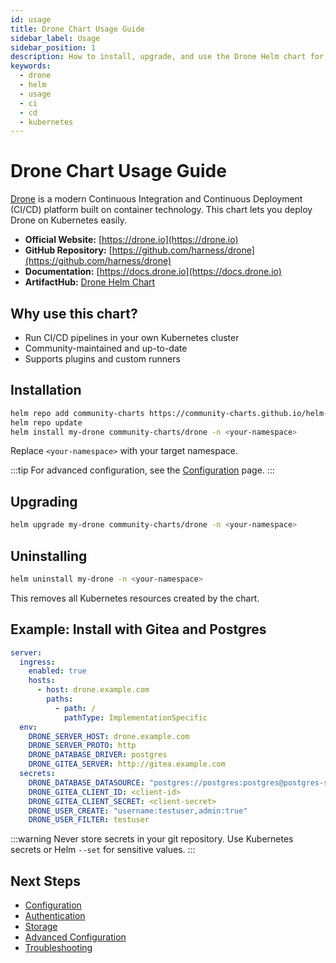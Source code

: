 ```yaml
---
id: usage
title: Drone Chart Usage Guide
sidebar_label: Usage
sidebar_position: 1
description: How to install, upgrade, and use the Drone Helm chart for CI/CD on Kubernetes.
keywords:
  - drone
  - helm
  - usage
  - ci
  - cd
  - kubernetes
---
```


# Drone Chart Usage Guide

[Drone](https://drone.io) is a modern Continuous Integration and Continuous Deployment (CI/CD) platform built on container technology. This chart lets you deploy Drone on Kubernetes easily.

- **Official Website:** [https://drone.io](https://drone.io)
- **GitHub Repository:** [https://github.com/harness/drone](https://github.com/harness/drone)
- **Documentation:** [https://docs.drone.io](https://docs.drone.io)
- **ArtifactHub:** [Drone Helm Chart](https://artifacthub.io/packages/helm/community-charts/drone)

## Why use this chart?

- Run CI/CD pipelines in your own Kubernetes cluster
- Community-maintained and up-to-date
- Supports plugins and custom runners

## Installation

```bash
helm repo add community-charts https://community-charts.github.io/helm-charts
helm repo update
helm install my-drone community-charts/drone -n <your-namespace>
```

Replace `<your-namespace>` with your target namespace.

:::tip
For advanced configuration, see the [Configuration](./configuration.md) page.
:::

## Upgrading

```bash
helm upgrade my-drone community-charts/drone -n <your-namespace>
```

## Uninstalling

```bash
helm uninstall my-drone -n <your-namespace>
```

This removes all Kubernetes resources created by the chart.

## Example: Install with Gitea and Postgres

```yaml
server:
  ingress:
    enabled: true
    hosts:
      - host: drone.example.com
        paths:
          - path: /
            pathType: ImplementationSpecific
  env:
    DRONE_SERVER_HOST: drone.example.com
    DRONE_SERVER_PROTO: http
    DRONE_DATABASE_DRIVER: postgres
    DRONE_GITEA_SERVER: http://gitea.example.com
  secrets:
    DRONE_DATABASE_DATASOURCE: "postgres://postgres:postgres@postgres-service:5432/postgres?sslmode=disable"
    DRONE_GITEA_CLIENT_ID: <client-id>
    DRONE_GITEA_CLIENT_SECRET: <client-secret>
    DRONE_USER_CREATE: "username:testuser,admin:true"
    DRONE_USER_FILTER: testuser
```

:::warning
Never store secrets in your git repository. Use Kubernetes secrets or Helm `--set` for sensitive values.
:::

## Next Steps

- [Configuration](./configuration.md)
- [Authentication](./authentication.md)
- [Storage](./storage.md)
- [Advanced Configuration](./advanced-configuration.md)
- [Troubleshooting](./troubleshooting.md)
